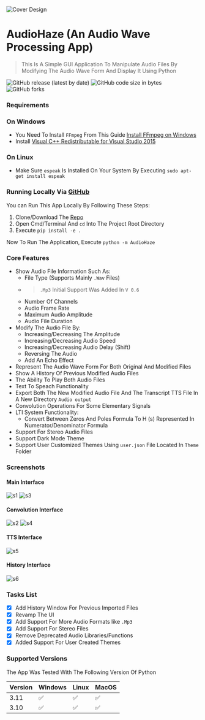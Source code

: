 ![Cover Design](https://user-images.githubusercontent.com/17945581/191078771-0af9a028-595e-4907-a32a-105166c3a42a.png)

# AudioHaze (An Audio Wave Processing App)

> This Is A Simple GUI Application To Manipulate Audio Files By Modifying The Audio Wave Form And Display It Using
> Python

![GitHub release (latest by date)](https://img.shields.io/github/v/release/shalabycr7/AudioHaze)
![GitHub code size in bytes](https://img.shields.io/github/languages/code-size/shalabycr7/AudioHaze)
![GitHub forks](https://img.shields.io/github/forks/shalabycr7/AudioHaze?style=social)

### Requirements

### On Windows

* You Need To Install `FFmpeg` From This
  Guide [Install FFmpeg on Windows](<https://www.wikihow.com/Install-FFmpeg-on-Windows>)
* Install [Visual C++ Redistributable for Visual Studio 2015
  ](<https://www.microsoft.com/en-us/download/details.aspx?id=48145>)

### On Linux

* Make Sure `espeak` Is Installed On Your System By Executing `sudo apt-get install espeak`

### Running Locally Via [GitHub](https://github.com/shalabycr7/AudioHaze)

You can Run This App Locally By Following These Steps:

1. Clone/Download The [Repo](https://github.com/shalabycr7/AudioHaze)
2. Open Cmd/Terminal And `cd` Into The Project Root Directory
3. Execute ```pip install -e .```

Now To Run The Application, Execute ```python -m AudioHaze```

### Core Features

* Show Audio File Information Such As:
    * File Type (Supports Mainly `.Wav` Files)
    * > `.Mp3` Initial Support Was Added In `V 0.6`
    * Number Of Channels
    * Audio Frame Rate
    * Maximum Audio Amplitude
    * Audio File Duration
* Modify The Audio File By:
    * Increasing/Decreasing The Amplitude
    * Increasing/Decreasing Audio Speed
    * Increasing/Decreasing Audio Delay (Shift)
    * Reversing The Audio
    * Add An Echo Effect
* Represent The Audio Wave Form For Both Original And Modified Files
* Show A History Of Previous Modified Audio Files
* The Ability To Play Both Audio Files
* Text To Speach Functionality
* Export Both The New Modified Audio File And The Transcript TTS File In A New Directory `Audio output`
* Convolution Operations For Some Elementary Signals
* LTI System Functionality:
    * Convert Between Zeros And Poles Formula To H (s) Represented In Numerator/Denominator Formula
* Support For Stereo Audio Files
* Support Dark Mode Theme
* Support User Customized Themes Using `user.json` File Located In `Theme`
  Folder

### Screenshots

#### Main Interface

![s1](https://user-images.githubusercontent.com/17945581/201343392-f82d0995-d7f6-44c7-9c82-eecbf695dfdc.png)
![s3](https://user-images.githubusercontent.com/17945581/201343489-d9844cdc-612e-4e6c-b748-052a6061b1c7.png)

#### Convolution Interface

![s2](https://user-images.githubusercontent.com/17945581/201343642-07d3f5d1-8b6b-44ba-ae51-473e6bf1ed05.png)
![s4](https://user-images.githubusercontent.com/17945581/201343647-d24cd73c-2560-4fdd-810e-983aae215934.png)

#### TTS Interface

![s5](https://user-images.githubusercontent.com/17945581/201343775-1ff48888-38b7-4153-b168-5201d9a8910d.png)

#### History Interface

![s6](https://user-images.githubusercontent.com/17945581/201343908-f86291ff-da4c-4673-97f9-99c83fb2cb2e.png)

### Tasks List

- [x] Add History Window For Previous Imported Files
- [x] Revamp The UI
- [x] Add Support For More Audio Formats like `.Mp3`
- [x] Add Support For Stereo Files
- [x] Remove Deprecated Audio Libraries/Functions
- [x] Added Support For User Created Themes

### Supported Versions

The App Was Tested With The Following Version Of Python

| Version | Windows            | Linux              | MacOS              |
|---------|--------------------|--------------------|--------------------|
| 3.11    | :white_check_mark: | :white_check_mark: | :white_check_mark: |
| 3.10    | :white_check_mark: | :white_check_mark: | :white_check_mark: |

